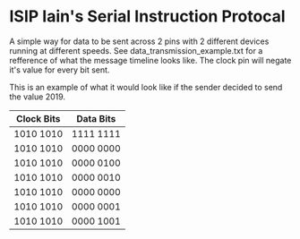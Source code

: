 # ISIP Iain's Serial Instruction Protocal

A simple way for data to be sent across 2 pins with 2 different devices running at different speeds. See data_transmission_example.txt for a refference of what the message timeline looks like. The clock pin will negate it's value for every bit sent.

This is an example of what it would look like if the sender decided to send the value 2019.

| Clock Bits | Data Bits |
|------------|-----------|
| 1010 1010  | 1111 1111 |
| 1010 1010  | 0000 0000 |
| 1010 1010  | 0000 0100 |
| 1010 1010  | 0000 0010 |
| 1010 1010  | 0000 0000 |
| 1010 1010  | 0000 0001 |
| 1010 1010  | 0000 1001 |